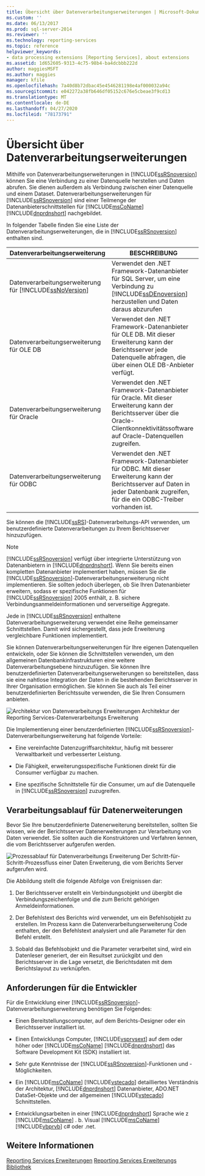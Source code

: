 ```yaml
---
title: Übersicht über Datenverarbeitungserweiterungen | Microsoft-Dokumentation
ms.custom: ''
ms.date: 06/13/2017
ms.prod: sql-server-2014
ms.reviewer: ''
ms.technology: reporting-services
ms.topic: reference
helpviewer_keywords:
- data processing extensions [Reporting Services], about extensions
ms.assetid: 1d652605-9313-4c75-98b4-ba4dcbbb222d
author: maggiesMSFT
ms.author: maggies
manager: kfile
ms.openlocfilehash: 7a40d8b72dbac45e4546281198e4af000032a94c
ms.sourcegitcommit: e042272a38fb646df05152c676e5cbeae3f9cd13
ms.translationtype: MT
ms.contentlocale: de-DE
ms.lasthandoff: 04/27/2020
ms.locfileid: "78173791"
---
```

# <a name="data-processing-extensions-overview"></a>Übersicht über Datenverarbeitungserweiterungen
  Mithilfe von Datenverarbeitungserweiterungen in [!INCLUDE[ssRSnoversion](../../../includes/ssrsnoversion-md.md)] können Sie eine Verbindung zu einer Datenquelle herstellen und Daten abrufen. Sie dienen außerdem als Verbindung zwischen einer Datenquelle und einem Dataset. Datenverarbeitungserweiterungen für [!INCLUDE[ssRSnoversion](../../../includes/ssrsnoversion-md.md)] sind einer Teilmenge der Datenanbieterschnittstellen für [!INCLUDE[msCoName](../../../includes/msconame-md.md)] [!INCLUDE[dnprdnshort](../../../includes/dnprdnshort-md.md)] nachgebildet.

 In folgender Tabelle finden Sie eine Liste der Datenverarbeitungserweiterungen, die in [!INCLUDE[ssRSnoversion](../../../includes/ssrsnoversion-md.md)] enthalten sind.

|Datenverarbeitungserweiterung|BESCHREIBUNG|
|-------------------------------|-----------------|
|Datenverarbeitungserweiterung für [!INCLUDE[ssNoVersion](../../../includes/ssnoversion-md.md)]|Verwendet den .NET Framework-Datenanbieter für SQL Server, um eine Verbindung zu [!INCLUDE[ssDEnoversion](../../../includes/ssdenoversion-md.md)] herzustellen und Daten daraus abzurufen|
|Datenverarbeitungserweiterung für OLE DB|Verwendet den .NET Framework-Datenanbieter für OLE DB. Mit dieser Erweiterung kann der Berichtsserver jede Datenquelle abfragen, die über einen OLE DB-Anbieter verfügt.|
|Datenverarbeitungserweiterung für Oracle|Verwendet den .NET Framework-Datenanbieter für Oracle. Mit dieser Erweiterung kann der Berichtsserver über die Oracle-Clientkonnektivitätssoftware auf Oracle-Datenquellen zugreifen.|
|Datenverarbeitungserweiterung für ODBC|Verwendet den .NET Framework-Datenanbieter für ODBC. Mit dieser Erweiterung kann der Berichtsserver auf Daten in jeder Datenbank zugreifen, für die ein ODBC-Treiber vorhanden ist.|

 Sie können die [!INCLUDE[ssRS](../../../includes/ssrs.md)]-Datenverarbeitungs-API verwenden, um benutzerdefinierte Datenverarbeitungen zu Ihrem Berichtsserver hinzuzufügen.

> [!NOTE]
>  [!INCLUDE[ssRSnoversion](../../../includes/ssrsnoversion-md.md)] verfügt über integrierte Unterstützung von Datenanbietern in [!INCLUDE[dnprdnshort](../../../includes/dnprdnshort-md.md)]. Wenn Sie bereits einen kompletten Datenanbieter implementiert haben, müssen Sie die [!INCLUDE[ssRSnoversion](../../../includes/ssrsnoversion-md.md)]-Datenverarbeitungserweiterung nicht implementieren. Sie sollten jedoch überlegen, ob Sie Ihren Datenanbieter erweitern, sodass er spezifische Funktionen für [!INCLUDE[ssRSnoversion](../../../includes/ssrsnoversion-md.md)] 2005 enthält, z. B. sichere Verbindungsanmeldeinformationen und serverseitige Aggregate.

 Jede in [!INCLUDE[ssRSnoversion](../../../includes/ssrsnoversion-md.md)] enthaltene Datenverarbeitungserweiterung verwendet eine Reihe gemeinsamer Schnittstellen. Damit wird sichergestellt, dass jede Erweiterung vergleichbare Funktionen implementiert.

 Sie können Datenverarbeitungserweiterungen für Ihre eigenen Datenquellen entwickeln, oder Sie können die Schnittstellen verwenden, um den allgemeinen Datenbankinfrastrukturen eine weitere Datenverarbeitungsebene hinzuzufügen. Sie können Ihre benutzerdefinierten Datenverarbeitungserweiterungen so bereitstellen, dass sie eine nahtlose Integration der Daten in die bestehenden Berichtsserver in Ihrer Organisation ermöglichen. Sie können Sie auch als Teil einer benutzerdefinierten Berichtssuite verwenden, die Sie Ihren Consumern anbieten.

 ![Architektur von Datenverarbeitungs Erweiterungen](../../media/bk-dataprocess-extensions.gif "Architektur von Datenverarbeitungserweiterungen") Architektur der Reporting Services-Datenverarbeitungs Erweiterung

 Die Implementierung einer benutzerdefinierten [!INCLUDE[ssRSnoversion](../../../includes/ssrsnoversion-md.md)]-Datenverarbeitungserweiterung hat folgende Vorteile:

-   Eine vereinfachte Datenzugriffsarchitektur, häufig mit besserer Verwaltbarkeit und verbesserter Leistung.

-   Die Fähigkeit, erweiterungsspezifische Funktionen direkt für die Consumer verfügbar zu machen.

-   Eine spezifische Schnittstelle für die Consumer, um auf die Datenquelle in [!INCLUDE[ssRSnoversion](../../../includes/ssrsnoversion-md.md)] zuzugreifen.

## <a name="data-extension-process-flow"></a>Verarbeitungsablauf für Datenerweiterungen
 Bevor Sie Ihre benutzerdefinierte Datenerweiterung bereitstellen, sollten Sie wissen, wie der Berichtsserver Datenerweiterungen zur Verarbeitung von Daten verwendet. Sie sollten auch die Konstruktoren und Verfahren kennen, die vom Berichtsserver aufgerufen werden.

 ![Prozessablauf für Datenverarbeitungs Erweiterung](../../media/bk-ext-01.gif "Prozessablauf für Datenverarbeitungserweiterung") Der Schritt-für-Schritt-Prozessfluss einer Daten Erweiterung, die vom Berichts Server aufgerufen wird.

 Die Abbildung stellt die folgende Abfolge von Ereignissen dar:

1.  Der Berichtsserver erstellt ein Verbindungsobjekt und übergibt die Verbindungszeichenfolge und die zum Bericht gehörigen Anmeldeinformationen.

2.  Der Befehlstext des Berichts wird verwendet, um ein Befehlsobjekt zu erstellen. Im Prozess kann die Datenverarbeitungserweiterung Code enthalten, der den Befehlstext analysiert und alle Parameter für den Befehl erstellt.

3.  Sobald das Befehlsobjekt und die Parameter verarbeitet sind, wird ein Datenleser generiert, der ein Resultset zurückgibt und den Berichtsserver in die Lage versetzt, die Berichtsdaten mit dem Berichtslayout zu verknüpfen.

## <a name="developer-requirements"></a>Anforderungen für die Entwickler
 Für die Entwicklung einer [!INCLUDE[ssRSnoversion](../../../includes/ssrsnoversion-md.md)]-Datenverarbeitungserweiterung benötigen Sie Folgendes:

-   Einen Bereitstellungscomputer, auf dem Berichts-Designer oder ein Berichtsserver installiert ist.

-   Einen Entwicklungs Computer, [!INCLUDE[vsprvsext](../../../includes/vsprvsext-md.md)] auf dem oder höher oder [!INCLUDE[msCoName](../../../includes/msconame-md.md)] [!INCLUDE[dnprdnshort](../../../includes/dnprdnshort-md.md)] das Software Development Kit (SDK) installiert ist.

-   Sehr gute Kenntnisse der [!INCLUDE[ssRSnoversion](../../../includes/ssrsnoversion-md.md)]-Funktionen und -Möglichkeiten.

-   Ein [!INCLUDE[msCoName](../../../includes/msconame-md.md)] [!INCLUDE[vstecado](../../../includes/vstecado-md.md)] detailliertes Verständnis der Architektur, [!INCLUDE[dnprdnshort](../../../includes/dnprdnshort-md.md)] Datenanbieter, ADO.NET DataSet-Objekte und der allgemeinen [!INCLUDE[vstecado](../../../includes/vstecado-md.md)] Schnittstellen.

-   Entwicklungsarbeiten in einer [!INCLUDE[dnprdnshort](../../../includes/dnprdnshort-md.md)] Sprache wie z [!INCLUDE[msCoName](../../../includes/msconame-md.md)] . b. Visual [!INCLUDE[msCoName](../../../includes/msconame-md.md)] [!INCLUDE[vbprvb](../../../includes/vbprvb-md.md)] c# oder .net.

## <a name="see-also"></a>Weitere Informationen
 [Reporting Services Erweiterungen](../reporting-services-extensions.md) [Reporting Services Erweiterungs Bibliothek](../reporting-services-extension-library.md)



